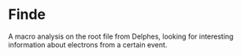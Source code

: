 # Finde
A macro analysis on the root file from Delphes, looking for interesting information about electrons from a certain event.
